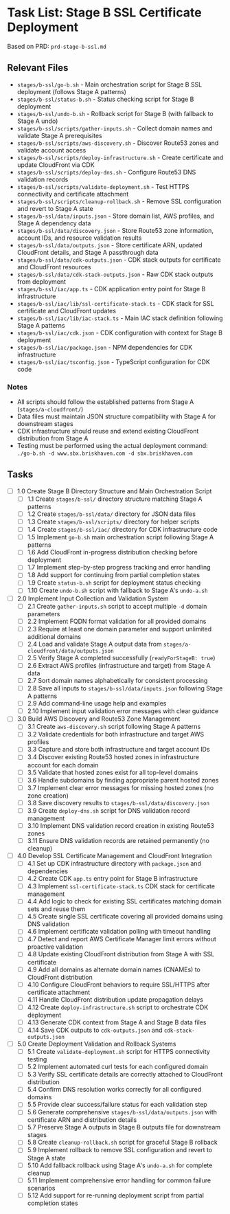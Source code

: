 # Task List: Stage B SSL Certificate Deployment

Based on PRD: `prd-stage-b-ssl.md`

## Relevant Files

- `stages/b-ssl/go-b.sh` - Main orchestration script for Stage B SSL deployment (follows Stage A patterns)
- `stages/b-ssl/status-b.sh` - Status checking script for Stage B deployment
- `stages/b-ssl/undo-b.sh` - Rollback script for Stage B (with fallback to Stage A undo)
- `stages/b-ssl/scripts/gather-inputs.sh` - Collect domain names and validate Stage A prerequisites
- `stages/b-ssl/scripts/aws-discovery.sh` - Discover Route53 zones and validate account access
- `stages/b-ssl/scripts/deploy-infrastructure.sh` - Create certificate and update CloudFront via CDK
- `stages/b-ssl/scripts/deploy-dns.sh` - Configure Route53 DNS validation records
- `stages/b-ssl/scripts/validate-deployment.sh` - Test HTTPS connectivity and certificate attachment
- `stages/b-ssl/scripts/cleanup-rollback.sh` - Remove SSL configuration and revert to Stage A state
- `stages/b-ssl/data/inputs.json` - Store domain list, AWS profiles, and Stage A dependency data
- `stages/b-ssl/data/discovery.json` - Store Route53 zone information, account IDs, and resource validation results
- `stages/b-ssl/data/outputs.json` - Store certificate ARN, updated CloudFront details, and Stage A passthrough data
- `stages/b-ssl/data/cdk-outputs.json` - CDK stack outputs for certificate and CloudFront resources
- `stages/b-ssl/data/cdk-stack-outputs.json` - Raw CDK stack outputs from deployment
- `stages/b-ssl/iac/app.ts` - CDK application entry point for Stage B infrastructure
- `stages/b-ssl/iac/lib/ssl-certificate-stack.ts` - CDK stack for SSL certificate and CloudFront updates
- `stages/b-ssl/iac/lib/iac-stack.ts` - Main IAC stack definition following Stage A patterns
- `stages/b-ssl/iac/cdk.json` - CDK configuration with context for Stage B deployment
- `stages/b-ssl/iac/package.json` - NPM dependencies for CDK infrastructure
- `stages/b-ssl/iac/tsconfig.json` - TypeScript configuration for CDK code

### Notes

- All scripts should follow the established patterns from Stage A (`stages/a-cloudfront/`)
- Data files must maintain JSON structure compatibility with Stage A for downstream stages
- CDK infrastructure should reuse and extend existing CloudFront distribution from Stage A
- Testing must be performed using the actual deployment command: `./go-b.sh -d www.sbx.briskhaven.com -d sbx.briskhaven.com`

## Tasks

- [ ] 1.0 Create Stage B Directory Structure and Main Orchestration Script
  - [ ] 1.1 Create `stages/b-ssl/` directory structure matching Stage A patterns
  - [ ] 1.2 Create `stages/b-ssl/data/` directory for JSON data files
  - [ ] 1.3 Create `stages/b-ssl/scripts/` directory for helper scripts
  - [ ] 1.4 Create `stages/b-ssl/iac/` directory for CDK infrastructure code
  - [ ] 1.5 Implement `go-b.sh` main orchestration script following Stage A patterns
  - [ ] 1.6 Add CloudFront in-progress distribution checking before deployment
  - [ ] 1.7 Implement step-by-step progress tracking and error handling
  - [ ] 1.8 Add support for continuing from partial completion states
  - [ ] 1.9 Create `status-b.sh` script for deployment status checking
  - [ ] 1.10 Create `undo-b.sh` script with fallback to Stage A's `undo-a.sh`

- [ ] 2.0 Implement Input Collection and Validation System
  - [ ] 2.1 Create `gather-inputs.sh` script to accept multiple `-d` domain parameters
  - [ ] 2.2 Implement FQDN format validation for all provided domains
  - [ ] 2.3 Require at least one domain parameter and support unlimited additional domains
  - [ ] 2.4 Load and validate Stage A output data from `stages/a-cloudfront/data/outputs.json`
  - [ ] 2.5 Verify Stage A completed successfully (`readyForStageB: true`)
  - [ ] 2.6 Extract AWS profiles (infrastructure and target) from Stage A data
  - [ ] 2.7 Sort domain names alphabetically for consistent processing
  - [ ] 2.8 Save all inputs to `stages/b-ssl/data/inputs.json` following Stage A patterns
  - [ ] 2.9 Add command-line usage help and examples
  - [ ] 2.10 Implement input validation error messages with clear guidance

- [ ] 3.0 Build AWS Discovery and Route53 Zone Management
  - [ ] 3.1 Create `aws-discovery.sh` script following Stage A patterns
  - [ ] 3.2 Validate credentials for both infrastructure and target AWS profiles
  - [ ] 3.3 Capture and store both infrastructure and target account IDs
  - [ ] 3.4 Discover existing Route53 hosted zones in infrastructure account for each domain
  - [ ] 3.5 Validate that hosted zones exist for all top-level domains
  - [ ] 3.6 Handle subdomains by finding appropriate parent hosted zones
  - [ ] 3.7 Implement clear error messages for missing hosted zones (no zone creation)
  - [ ] 3.8 Save discovery results to `stages/b-ssl/data/discovery.json`
  - [ ] 3.9 Create `deploy-dns.sh` script for DNS validation record management
  - [ ] 3.10 Implement DNS validation record creation in existing Route53 zones
  - [ ] 3.11 Ensure DNS validation records are retained permanently (no cleanup)

- [ ] 4.0 Develop SSL Certificate Management and CloudFront Integration
  - [ ] 4.1 Set up CDK infrastructure directory with `package.json` and dependencies
  - [ ] 4.2 Create CDK `app.ts` entry point for Stage B infrastructure
  - [ ] 4.3 Implement `ssl-certificate-stack.ts` CDK stack for certificate management
  - [ ] 4.4 Add logic to check for existing SSL certificates matching domain sets and reuse them
  - [ ] 4.5 Create single SSL certificate covering all provided domains using DNS validation
  - [ ] 4.6 Implement certificate validation polling with timeout handling
  - [ ] 4.7 Detect and report AWS Certificate Manager limit errors without proactive validation
  - [ ] 4.8 Update existing CloudFront distribution from Stage A with SSL certificate
  - [ ] 4.9 Add all domains as alternate domain names (CNAMEs) to CloudFront distribution
  - [ ] 4.10 Configure CloudFront behaviors to require SSL/HTTPS after certificate attachment
  - [ ] 4.11 Handle CloudFront distribution update propagation delays
  - [ ] 4.12 Create `deploy-infrastructure.sh` script to orchestrate CDK deployment
  - [ ] 4.13 Generate CDK context from Stage A and Stage B data files
  - [ ] 4.14 Save CDK outputs to `cdk-outputs.json` and `cdk-stack-outputs.json`

- [ ] 5.0 Create Deployment Validation and Rollback Systems
  - [ ] 5.1 Create `validate-deployment.sh` script for HTTPS connectivity testing
  - [ ] 5.2 Implement automated curl tests for each configured domain
  - [ ] 5.3 Verify SSL certificate details are correctly attached to CloudFront distribution
  - [ ] 5.4 Confirm DNS resolution works correctly for all configured domains
  - [ ] 5.5 Provide clear success/failure status for each validation step
  - [ ] 5.6 Generate comprehensive `stages/b-ssl/data/outputs.json` with certificate ARN and distribution details
  - [ ] 5.7 Preserve Stage A outputs in Stage B outputs file for downstream stages
  - [ ] 5.8 Create `cleanup-rollback.sh` script for graceful Stage B rollback
  - [ ] 5.9 Implement rollback to remove SSL configuration and revert to Stage A state
  - [ ] 5.10 Add fallback rollback using Stage A's `undo-a.sh` for complete cleanup
  - [ ] 5.11 Implement comprehensive error handling for common failure scenarios
  - [ ] 5.12 Add support for re-running deployment script from partial completion states 